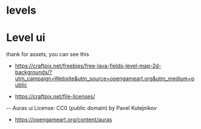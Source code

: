 # levels

#  Level ui
 thank for assets, you can see this
 - https://craftpix.net/freebies/free-lava-fields-level-map-2d-backgrounds/?utm_campaign=Website&utm_source=opengameart.org&utm_medium=public

 - https://craftpix.net/file-licenses/


 -- Auras ui
  License: CC0 (public domain)
  by Pavel Kutejnikov
 - https://opengameart.org/content/auras